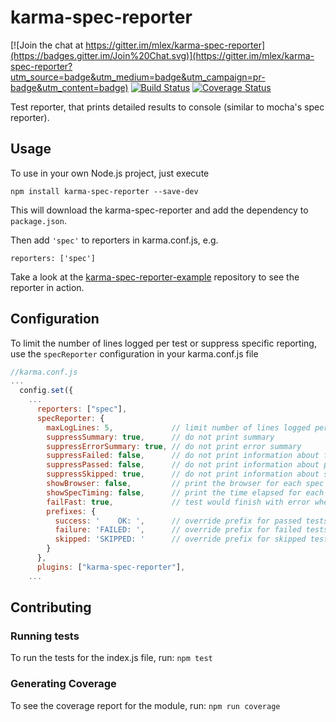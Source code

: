 # karma-spec-reporter

[![Join the chat at https://gitter.im/mlex/karma-spec-reporter](https://badges.gitter.im/Join%20Chat.svg)](https://gitter.im/mlex/karma-spec-reporter?utm_source=badge&utm_medium=badge&utm_campaign=pr-badge&utm_content=badge) [![Build Status](https://travis-ci.org/mlex/karma-spec-reporter.svg)](https://travis-ci.org/mlex/karma-spec-reporter)
[![Coverage Status](https://coveralls.io/repos/github/tmcgee123/karma-spec-reporter/badge.svg?branch=master)](https://coveralls.io/github/tmcgee123/karma-spec-reporter?branch=master)

Test reporter, that prints detailed results to console (similar to mocha's spec reporter).

## Usage

To use in your own Node.js project, just execute
```
npm install karma-spec-reporter --save-dev
```
This will download the karma-spec-reporter and add the dependency to `package.json`.

Then add ``'spec'`` to reporters in karma.conf.js, e.g.

```
reporters: ['spec']
```

Take a look at the [karma-spec-reporter-example](http://github.com/mlex/karma-spec-reporter-example) repository to see the reporter in action.

## Configuration

To limit the number of lines logged per test or suppress specific reporting, use the `specReporter` configuration in your
karma.conf.js file
``` js
//karma.conf.js
...
  config.set({
    ...
      reporters: ["spec"],
      specReporter: {
        maxLogLines: 5,             // limit number of lines logged per test
        suppressSummary: true,      // do not print summary
        suppressErrorSummary: true, // do not print error summary
        suppressFailed: false,      // do not print information about failed tests
        suppressPassed: false,      // do not print information about passed tests
        suppressSkipped: true,      // do not print information about skipped tests
        showBrowser: false,         // print the browser for each spec
        showSpecTiming: false,      // print the time elapsed for each spec
        failFast: true,             // test would finish with error when a first fail occurs
        prefixes: {
          success: '    OK: ',      // override prefix for passed tests, default is '✓ '
          failure: 'FAILED: ',      // override prefix for failed tests, default is '✗ '
          skipped: 'SKIPPED: '      // override prefix for skipped tests, default is '- '
        }
      },
      plugins: ["karma-spec-reporter"],
    ...
```

## Contributing

### Running tests

To run the tests for the index.js file, run: `npm test`

### Generating Coverage

To see the coverage report for the module, run: `npm run coverage`
